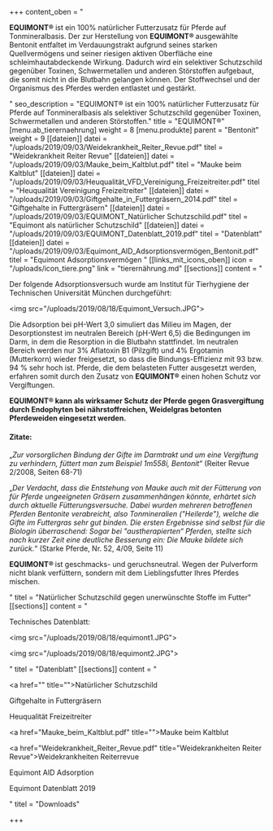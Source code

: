 +++
content_oben = "<p><strong>EQUIMONT®</strong> ist ein 100% natürlicher Futterzusatz für Pferde auf Tonmineralbasis. Der zur Herstellung von <strong>EQUIMONT® </strong>ausgewählte Bentonit entfaltet im Verdauungstrakt aufgrund seines starken Quellvermögens und seiner riesigen aktiven Oberfläche eine schleimhautabdeckende Wirkung. Dadurch wird ein selektiver Schutzschild gegenüber Toxinen, Schwermetallen und anderen Störstoffen aufgebaut, die somit nicht in die Blutbahn gelangen können. Der Stoffwechsel und der Organismus des Pferdes werden entlastet und gestärkt.</p>"
seo_description = "EQUIMONT® ist ein 100% natürlicher Futterzusatz für Pferde auf Tonmineralbasis als selektiver Schutzschild gegenüber Toxinen, Schwermetallen und anderen Störstoffen."
title = "EQUIMONT®"
[menu.ab_tierernaehrung]
weight = 8
[menu.produkte]
parent = "Bentonit"
weight = 9
[[dateien]]
datei = "/uploads/2019/09/03/Weidekrankheit_Reiter_Revue.pdf"
titel = "Weidekrankheit Reiter Revue"
[[dateien]]
datei = "/uploads/2019/09/03/Mauke_beim_Kaltblut.pdf"
titel = "Mauke beim Kaltblut"
[[dateien]]
datei = "/uploads/2019/09/03/Heuqualität_VFD_Vereinigung_Freizeitreiter.pdf"
titel = "Heuqualität Vereinigung Freizeitreiter"
[[dateien]]
datei = "/uploads/2019/09/03/Giftgehalte_in_Futtergräsern_2014.pdf"
titel = "Giftgehalte in Futtergräsern"
[[dateien]]
datei = "/uploads/2019/09/03/EQUIMONT_Natürlicher Schutzschild.pdf"
titel = "Equimont als natürlicher Schutzschild"
[[dateien]]
datei = "/uploads/2019/09/03/EQUIMONT_Datenblatt_2019.pdf"
titel = "Datenblatt"
[[dateien]]
datei = "/uploads/2019/09/03/Equimont_AID_Adsorptionsvermögen_Bentonit.pdf"
titel = "Equimont Adsorptionsvermögen "
[[links_mit_icons_oben]]
icon = "/uploads/icon_tiere.png"
link = "tierernährung.md"
[[sections]]
content = "<p>Der folgende Adsorptionsversuch wurde am Institut für Tierhygiene der Technischen Universität München durchgeführt:</p><p><img src=\"/uploads/2019/08/18/Equimont_Versuch.JPG\"></p><p>Die Adsorption bei pH-Wert 3,0 simuliert das Milieu im Magen, der Desorptionstest im neutralen Bereich (pH-Wert 6,5) die Bedingungen im Darm, in dem die Resorption in die Blutbahn stattfindet. Im neutralen Bereich werden nur 3% Aflatoxin B1 (Pilzgift) und 4% Ergotamin (Mutterkorn) wieder freigesetzt, so dass die Bindungs-Effizienz mit 93 bzw. 94 % sehr hoch ist. Pferde, die dem belasteten Futter ausgesetzt werden, erfahren somit durch den Zusatz von <strong>EQUIMONT®</strong> einen hohen Schutz vor Vergiftungen.<br></p><p><strong>EQUIMONT® kann als wirksamer Schutz der Pferde gegen Grasvergiftung durch Endophyten bei nährstoffreichen, Weidelgras betonten Pferdeweiden eingesetzt werden.</strong></p><h4>Zitate: </h4><p>„<em>Zur vorsorglichen Bindung der Gifte im Darmtrakt und um eine Vergiftung zu verhindern, füttert man zum Beispiel 1m558i, Bentonit</em>“ (Reiter Revue 2/2008, Seiten 68-71)</p><p>„<em>Der Verdacht, dass die Entstehung von Mauke auch mit der Fütterung von für Pferde ungeeigneten Gräsern zusammenhängen könnte, erhärtet sich durch aktuelle Fütterungsversuche. Dabei wurden mehreren betroffenen Pferden Bentonite verabreicht, also Tonmineralien (\"Heilerde\"), welche die Gifte im Futtergras sehr gut binden. Die ersten Ergebnisse sind selbst für die Biologin überraschend: Sogar bei \"austherapierten“ Pferden, stellte sich nach kurzer Zeit eine deutliche Besserung ein: Die Mauke bildete sich zurück.</em>“ (Starke Pferde, Nr. 52, 4/09, Seite 11)</p><p><strong>EQUIMONT® </strong>ist geschmacks- und geruchsneutral. Wegen der Pulverform nicht blank verfüttern, sondern mit dem Lieblingsfutter Ihres Pferdes mischen.</p>"
titel = "Natürlicher Schutzschild gegen unerwünschte Stoffe im Futter"
[[sections]]
content = "<p>Technisches Datenblatt:</p><p><img src=\"/uploads/2019/08/18/equimont1.JPG\"></p><p><img src=\"/uploads/2019/08/18/equimont2.JPG\"></p>"
titel = "Datenblatt"
[[sections]]
content = "<p><a href=\"\" title=\"\">Natürlicher Schutzschild</a></p><p>Giftgehalte in Futtergräsern</p><p>Heuqualität Freizeitreiter</p><p><a href=\"Mauke_beim_Kaltblut.pdf\" title=\"\">Mauke beim Kaltblut</a></p><p><a href=\"Weidekrankheit_Reiter_Revue.pdf\" title=\"Weidekrankheiten Reiter Revue\">Weidekrankheiten Reiterrevue</a></p><p>Equimont AID Adsorption</p><p>Equimont Datenblatt 2019</p><p></p>"
titel = "Downloads"

+++
